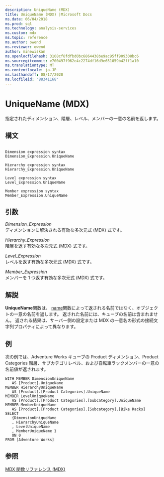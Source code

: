 ```yaml
---
description: UniqueName (MDX)
title: UniqueName (MDX) |Microsoft Docs
ms.date: 06/04/2018
ms.prod: sql
ms.technology: analysis-services
ms.custom: mdx
ms.topic: reference
ms.author: owend
ms.reviewer: owend
author: minewiskan
ms.openlocfilehash: 3108cf8fdfbd0bc6864438be9ac95ff909308bc6
ms.sourcegitcommit: e700497f962e4c2274df16d9e651059b42ff1a10
ms.translationtype: MT
ms.contentlocale: ja-JP
ms.lasthandoff: 08/17/2020
ms.locfileid: "88341168"
---
```

# <a name="uniquename-mdx"></a>UniqueName (MDX)


  指定されたディメンション、階層、レベル、メンバーの一意の名前を返します。  
  
## <a name="syntax"></a>構文  
  
```  
  
Dimension expression syntax  
Dimension_Expression.UniqueName  
  
Hierarchy expression syntax  
Hierarchy_Expression.UniqueName  
  
Level expression syntax  
Level_Expression.UniqueName  
  
Member expression syntax  
Member_Expression.UniqueName  
```  
  
## <a name="arguments"></a>引数  
 *Dimension_Expression*  
 ディメンションに解決される有効な多次元式 (MDX) 式です。  
  
 *Hierarchy_Expression*  
 階層を返す有効な多次元式 (MDX) 式です。  
  
 *Level_Expression*  
 レベルを返す有効な多次元式 (MDX) 式です。  
  
 *Member_Expression*  
 メンバーを 1 つ返す有効な多次元式 (MDX) 式です。  
  
## <a name="remarks"></a>解説  
 **UniqueName**関数は、 [name](../mdx/name-mdx.md)関数によって返される名前ではなく、オブジェクトの一意の名前を返します。 返された名前には、キューブの名前は含まれません。 返される結果は、サーバー側の設定または MDX の一意名の形式の接続文字列プロパティによって異なります。  
  
## <a name="example"></a>例  
 次の例では、Adventure Works キューブの Product ディメンション、Product Categories 階層、サブカテゴリレベル、および自転車ラックメンバーの一意の名前値が返されます。  
  
```  
WITH MEMBER DimensionUniqueName   
   AS [Product].UniqueName  
MEMBER HierarchyUniqueName   
   AS [Product].[Product Categories].UniqueName  
MEMBER LevelUniqueName   
   AS [Product].[Product Categories].[Subcategory].UniqueName  
MEMBER MemberUniqueName   
   AS [Product].[Product Categories].[Subcategory].[Bike Racks]  
SELECT   
   {DimensionUniqueName  
   , HierarchyUniqueName  
   , LevelUniqueName  
   , MemberUniqueName }  
   ON 0  
FROM [Adventure Works]  
```  
  
## <a name="see-also"></a>参照  
 [MDX 関数リファレンス &#40;MDX&#41;](../mdx/mdx-function-reference-mdx.md)  
  
  
